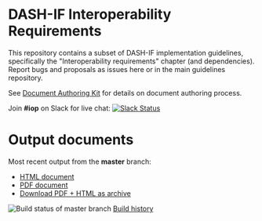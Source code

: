 # DASH-IF Interoperability Requirements

This repository contains a subset of DASH-IF implementation guidelines, specifically the "Interoperability requirements" chapter (and dependencies). Report bugs and proposals as issues here or in the main guidelines repository.

See [Document Authoring Kit](https://dashif.org/DocumentAuthoring/) for details on document authoring process.

Join **#iop** on Slack for live chat: [![Slack Status](https://dashif-slack.azurewebsites.net/badge.svg)](https://dashif-slack.azurewebsites.net)

# Output documents

Most recent output from the **master** branch:

* [HTML document](https://dashif-documents.azurewebsites.net/Guidelines-Interoperability/master/Guidelines-Interoperability.html)
* [PDF document](https://dashif-documents.azurewebsites.net/Guidelines-Interoperability/master/Guidelines-Interoperability.pdf)
* [Download PDF + HTML as archive](https://dashif-documents.azurewebsites.net/Guidelines-Interoperability/master/Guidelines-Interoperability.zip)

![Build status of master branch](https://dev.azure.com/dashif/Automation/_apis/build/status/Guidelines-Interoperability?branchName=master) [Build history](https://dev.azure.com/dashif/Automation/_build?definitionId=13)